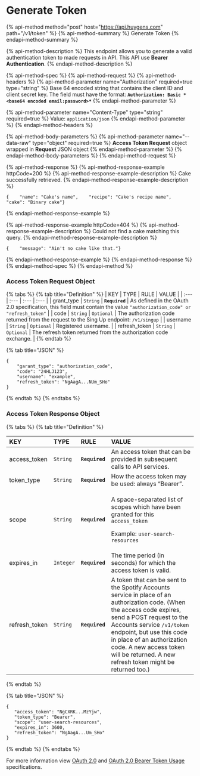 # Generate Token

{% api-method method="post" host="https://api.huygens.com" path="/v1/token" %}
{% api-method-summary %}
Generate Token
{% endapi-method-summary %}

{% api-method-description %}
This endpoint allows you to generate a valid authentication token to made requests in API. This API use **Bearer Authentication**.
{% endapi-method-description %}

{% api-method-spec %}
{% api-method-request %}
{% api-method-headers %}
{% api-method-parameter name="Authorization" required=true type="string" %}
Base 64 encoded string that contains the client ID and client secret key. The field must have the format: **`Authorization: Basic *<base64 encoded email:password>*`**
{% endapi-method-parameter %}

{% api-method-parameter name="Content-Type" type="string" required=true %}
Value: `application/json`
{% endapi-method-parameter %}
{% endapi-method-headers %}

{% api-method-body-parameters %}
{% api-method-parameter name="--data-raw" type="object" required=true %}
**Access Token Request** object wrapped in **Request** JSON object
{% endapi-method-parameter %}
{% endapi-method-body-parameters %}
{% endapi-method-request %}

{% api-method-response %}
{% api-method-response-example httpCode=200 %}
{% api-method-response-example-description %}
Cake successfully retrieved.
{% endapi-method-response-example-description %}

```
{    "name": "Cake's name",    "recipe": "Cake's recipe name",    "cake": "Binary cake"}
```
{% endapi-method-response-example %}

{% api-method-response-example httpCode=404 %}
{% api-method-response-example-description %}
Could not find a cake matching this query.
{% endapi-method-response-example-description %}

```
{    "message": "Ain't no cake like that."}
```
{% endapi-method-response-example %}
{% endapi-method-response %}
{% endapi-method-spec %}
{% endapi-method %}

### Access Token Request Object

{% tabs %}
{% tab title="Definition" %}
| KEY | TYPE | RULE | VALUE |
| :--- | :--- | :--- | :--- |
| grant\_type | `String` | **`Required`** | As defined in the OAuth 2.0 specification, this field must contain the value `"authorization_code" or "refresh_token"` |
| code | `String` | `Optional` | The authorization code returned from the request to the Sing Up endpoint: `/v1/singup` |
| username | `String` | `Optional` | Registered username. |
| refresh\_token | `String` | `Optional` | The refresh token returned from the authorization code exchange. |
{% endtab %}

{% tab title="JSON" %}
```text
{
    "garant_type": "authorization_code",
    "code": "24HLJ123",
    "username": "example",
    "refresh_token": "NgAagA...NUm_SHo"
}
```
{% endtab %}
{% endtabs %}

### Access Token Response Object

{% tabs %}
{% tab title="Definition" %}
<table>
  <thead>
    <tr>
      <th style="text-align:left">KEY</th>
      <th style="text-align:left">TYPE</th>
      <th style="text-align:left">RULE</th>
      <th style="text-align:left">VALUE</th>
    </tr>
  </thead>
  <tbody>
    <tr>
      <td style="text-align:left">access_token</td>
      <td style="text-align:left"><code>String</code>
      </td>
      <td style="text-align:left"><b><code>Required</code></b>
      </td>
      <td style="text-align:left">An access token that can be provided in subsequent calls to API services.</td>
    </tr>
    <tr>
      <td style="text-align:left">token_type</td>
      <td style="text-align:left"><code>String</code>
      </td>
      <td style="text-align:left"><b><code>Required</code></b>
      </td>
      <td style="text-align:left">How the access token may be used: always &#x201C;Bearer&#x201D;.</td>
    </tr>
    <tr>
      <td style="text-align:left">scope</td>
      <td style="text-align:left"><code>String</code>
      </td>
      <td style="text-align:left"><b><code>Required</code></b>
      </td>
      <td style="text-align:left">
        <p>A space-separated list of scopes which have been granted for this <code>access_token</code>
        </p>
        <p>Example: <code>user-search-resources</code>
        </p>
      </td>
    </tr>
    <tr>
      <td style="text-align:left">expires_in</td>
      <td style="text-align:left"><code>Integer</code>
      </td>
      <td style="text-align:left"><b><code>Required</code></b>
      </td>
      <td style="text-align:left">The time period (in seconds) for which the access token is valid.</td>
    </tr>
    <tr>
      <td style="text-align:left">refresh_token</td>
      <td style="text-align:left"><code>String</code>
      </td>
      <td style="text-align:left"><b><code>Required</code></b>
      </td>
      <td style="text-align:left">A token that can be sent to the Spotify Accounts service in place of an
        authorization code. (When the access code expires, send a POST request
        to the Accounts service <code>/v1/token</code> endpoint, but use this code
        in place of an authorization code. A new access token will be returned.
        A new refresh token might be returned too.)</td>
    </tr>
  </tbody>
</table>
{% endtab %}

{% tab title="JSON" %}
```text
{
   "access_token": "NgCXRK...MzYjw",
   "token_type": "Bearer",
   "scope": "user-search-resources",
   "expires_in": 3600,
   "refresh_token": "NgAagA...Um_SHo"
}
```
{% endtab %}
{% endtabs %}

For more information view [OAuth 2.0](https://tools.ietf.org/html/rfc6749) and [OAuth 2.0 Bearer Token Usage ](https://tools.ietf.org/html/rfc6750)specifications.






